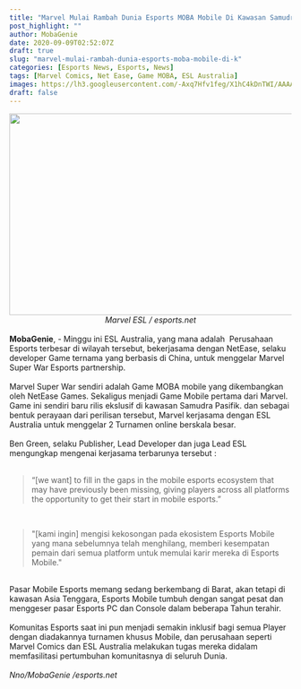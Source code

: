 ```yaml
---
title: "Marvel Mulai Rambah Dunia Esports MOBA Mobile Di Kawasan Samudra Pasifik"
post_highlight: ""
author: MobaGenie
date: 2020-09-09T02:52:07Z
draft: true
slug: "marvel-mulai-rambah-dunia-esports-moba-mobile-di-k"
categories: [Esports News, Esports, News]
tags: [Marvel Comics, Net Ease, Game MOBA, ESL Australia]
images: https://lh3.googleusercontent.com/-Axq7Hfv1feg/X1hC4kDnTWI/AAAAAAAABKA/IrF7bF-RbQ0UbspwAq7aHFSzjrA-E-FggCLcBGAsYHQ/s1600/IMG_ORG_1599619673189.jpeg
draft: false
---
```


<div><div text-align: center;"><img  src="https://lh3.googleusercontent.com/-Axq7Hfv1feg/X1hC4kDnTWI/AAAAAAAABKA/IrF7bF-RbQ0UbspwAq7aHFSzjrA-E-FggCLcBGAsYHQ/s1600/IMG_ORG_1599619673189.jpeg"  width="640" height="360"  ></div><div style="text-align: center;"><i>Marvel ESL / esports.net</i></div><br>
</div><div><b>MobaGenie</b>, - Minggu ini ESL Australia, yang mana adalah&nbsp; Perusahaan Esports terbesar di wilayah tersebut, bekerjasama dengan NetEase, selaku developer Game ternama yang berbasis di China, untuk menggelar Marvel Super War Esports partnership.</div><div><br>
</div><div>Marvel Super War sendiri adalah Game MOBA mobile yang dikembangkan oleh NetEase Games. Sekaligus menjadi Game Mobile pertama dari Marvel. Game ini sendiri baru rilis ekslusif di kawasan Samudra Pasifik. dan sebagai bentuk perayaan dari perilisan tersebut, Marvel kerjasama dengan ESL Australia untuk menggelar 2 Turnamen online berskala besar.</div><div><br>
</div><div>Ben Green, selaku Publisher, Lead Developer dan juga Lead ESL mengungkap mengenai kerjasama terbarunya tersebut :</div><div><br>
</div><blockquote>“[we want] to fill in the gaps in the mobile esports ecosystem that may have previously been missing, giving players across all platforms the opportunity to get their start in mobile esports.”</blockquote><div><br>
</div><blockquote>"[kami ingin] mengisi kekosongan pada ekosistem Esports Mobile yang mana sebelumnya telah menghilang, memberi kesempatan pemain dari semua platform untuk memulai karir mereka di Esports Mobile."</blockquote><div><br>
</div><div>Pasar Mobile Esports memang sedang berkembang di Barat, akan tetapi di kawasan Asia Tenggara, Esports Mobile tumbuh dengan sangat pesat dan menggeser pasar Esports PC dan Console dalam beberapa Tahun terahir.&nbsp;</div><div><br>
</div><div>Komunitas Esports saat ini pun menjadi semakin inklusif bagi semua Player dengan diadakannya turnamen khusus Mobile, dan perusahaan seperti Marvel Comics dan ESL Australia melakukan tugas mereka didalam memfasilitasi pertumbuhan komunitasnya di seluruh Dunia.&nbsp;</div><div><br>
</div><div><i>Nno/MobaGenie /esports.net</i></div><div><br>
</div>
